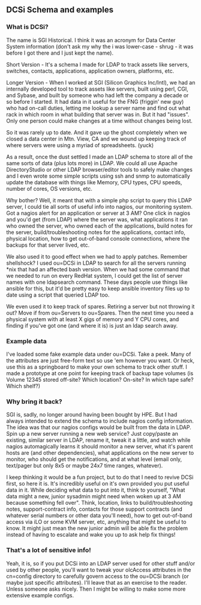 
## DCSi Schema and examples

### What is DCSi?

The name is SGI Historical. I think it was an acronym for Data Center
System information (don't ask my why the i was lower-case - shrug - it
was before I got there and I just kept the name).

Short Version - It's a schema I made for LDAP to track assets like
servers, switches, contacts, applications, application owners, platforms,
etc. 

Longer Version - When I worked at SGI (Silicon Graphics Inc/Intl), we had an internally
developed tool to track assets like servers, built using perl, CGI, and Sybase,
and built by someone who had left the company a decade or so before I started.
It had data in it useful for the FNG (friggin' new guy) who had on-call
duties, letting me lookup a server name and find out what rack in which
room in what building that server was in. But it had "issues". Only one
person could make changes at a time without changes being lost.

So it was rarely up to date. And it gave up the ghost completely when we
closed a data center in Mtn. View, CA and we wound up keeping track of
where servers were using a myriad of spreadsheets. (yuck)

As a result, once the dust settled I made an LDAP schema to store all of the
same sorts of data (plus lots more) in LDAP. We could all use Apache
DirectoryStudio or other LDAP browser/editor tools to safely make changes
and I even wrote some simple scripts using ssh and snmp to automatically
update the database with things like Memory, CPU types, CPU speeds,
number of cores, OS versions, etc. 

Why bother? Well, it meant that with a simple php script to query this
LDAP server, I could tie all sorts of useful info into nagios, our
monitoring system. Got a
nagios alert for an application or server at 3 AM? One click in nagios
and you'd get (from LDAP) where the server was, what applications it ran
who owned the server, who owned each of the applications, build notes for
the server, build/troubleshooting notes for the applications, contact info,
physical location, how to get out-of-band console connections, where the
backups for that server lived, etc. 

We also used it to good effect when we had to apply patches. Remember
shellshock? I used ou=DCSi in LDAP to search for all the servers running
*nix that had an affected bash version. When we had some command that we
needed to run on every RedHat system, I could get the list of server names
with one ldapsearch command. These days people use things like ansible
for this, but it'd be pretty easy to keep ansible inventory files up to date
using a script that queried LDAP too. 

We even used it to keep track of spares. Retiring a server but not throwing
it out? Move if from ou=Servers to ou=Spares. Then the next time you need
a physical system with at least X gigs of memory and Y CPU cores, and
finding if you've got one (and where it is) is just an ldap search away.

### Example data

I've loaded some fake example data under ou=DCSi. Take a peek. Many of the
attributes are just free-form text so use 'em however you want. Or heck,
use this as a springboard to make your own schema to track other stuff.
I made a prototype at one
point for keeping track of backup tape volumes (is Volume 12345
stored off-site? Which location? On-site? In which tape safe? Which
shelf?)

### Why bring it back?

SGI is, sadly, no longer around having been bought by HPE. But I had
always intended to extend the schema to include nagios config information.
The idea was that our nagios configs would be built from the data in
LDAP. Spin up a new server running a new web service? Just copy/paste an
existing, similar server in LDAP, rename it, tweak it a little, and watch
while nagios automagically learns it should monitor a new server, what
it's parent hosts are (and other dependencies), what applications on the
new server to monitor, who should get the notifications, and at what level
(email only, text/pager but only 8x5 or maybe 24x7 time ranges, whatever).

I keep thinking it would be a fun project, but to do that I need to revive
DCSi first, so here it is. It's incredibly useful on it's own provided
you put useful data in it. While deciding what data to put into it, think
to yourself, "What data might a new, junior sysadmin might need when
woken up at 3 AM because something fell over".
Think, location, links to
build/troubleshooting notes, support-contract info, contacts for those
support contracts (and whatever serial numbers or other data you'll need),
how to get out-of-band access via iLO or some KVM server, etc, anything
that might be useful to know. It might just mean the new junior admin will
be able fix the problem instead of having to escalate and wake you up to
ask help fix things!

### That's a lot of sensitive info!

Yeah, it is, so if you put DCSi into an LDAP server used for other
stuff and/or used by other people, you'll want to tweak your olcAccess
attributes in the cn=config directory to carefully govern access to
the ou=DCSi branch (or maybe just specific attributes). I'll leave that
as an exercise to the reader. Unless someone asks nicely. Then I might
be willing to make some more extensive example configs.

